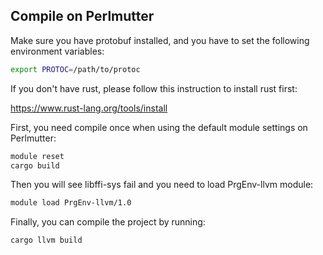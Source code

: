 

## Compile on Perlmutter

Make sure you have protobuf installed, and you have to set the following environment variables:

```bash
export PROTOC=/path/to/protoc
```


If you don't have rust, please follow this instruction to install rust first:

https://www.rust-lang.org/tools/install

First, you need compile once when using the default module settings on Perlmutter:

```bash
module reset
cargo build
```

Then you will see libffi-sys fail and you need to load PrgEnv-llvm module:

```bash
module load PrgEnv-llvm/1.0
```

Finally, you can compile the project by running:

```bash
cargo llvm build
```